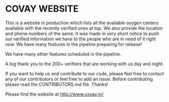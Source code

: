 # COVAY WEBSITE

This is a website in production which lists all the available oxygen centers available with the recently verified ones at top. We also provide the location
and phone numbers of the same. It was made in very short notice to push out verified information we have to the people who are in need of it right now. We have many features in the pipeline preparing for release!

We have many other features scheduled in the pipeline.

A big thank you to the 200+ verifiers that are working with us day and night.

If you want to help us and contribute to our code, please feel free to contact any of our contributors or feel free to add an issue.
Before contributing please read the CONTRIBUTORS.md file. Thanks!

Please find the website at http://www.covay.in/
